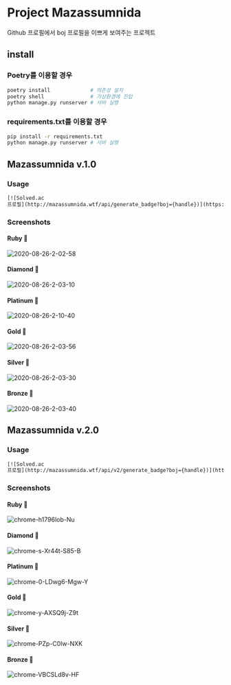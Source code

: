 # Project Mazassumnida

Github 프로필에서 boj 프로필을 이쁘게 보여주는 프로젝트

## install

### Poetry를 이용할 경우

```sh
poetry install             # 의존성 설치
poetry shell               # 가상환경에 진입
python manage.py runserver # 서버 실행
```

### requirements.txt를 이용할 경우

```sh
pip install -r requirements.txt
python manage.py runserver # 서버 실행
```

## Mazassumnida v.1.0

### Usage

```html
[![Solved.ac
프로필](http://mazassumnida.wtf/api/generate_badge?boj={handle})](https://solved.ac/{handle})
```

### Screenshots

#### Ruby 🍒
<img src="https://i.ibb.co/LZGnH5R/2020-08-26-2-02-58.png" alt="2020-08-26-2-02-58" border="0">

#### Diamond 💎
<img src="https://i.ibb.co/0cjvjGn/2020-08-26-2-03-10.png" alt="2020-08-26-2-03-10" border="0">

#### Platinum 💚
<img src="https://i.ibb.co/4VnmL99/2020-08-26-2-10-40.png" alt="2020-08-26-2-10-40" border="0">

#### Gold 🏅
<img src="https://i.ibb.co/88n5MR4/2020-08-26-2-03-56.png" alt="2020-08-26-2-03-56" border="0">

#### Silver 💍
<img src="https://i.ibb.co/mXhLMHJ/2020-08-26-2-03-30.png" alt="2020-08-26-2-03-30" border="0">

#### Bronze 🍂
<img src="https://i.ibb.co/4tpFkR5/2020-08-26-2-03-40.png" alt="2020-08-26-2-03-40" border="0">



## Mazassumnida v.2.0

### Usage

```html
[![Solved.ac
프로필](http://mazassumnida.wtf/api/v2/generate_badge?boj={handle})](https://solved.ac/{handle})
```

### Screenshots

#### Ruby 🍒
<img src="https://i.ibb.co/C6gc9jD/chrome-h1796lob-Nu.png" alt="chrome-h1796lob-Nu" border="0">

#### Diamond 💎
<img src="https://i.ibb.co/W0DTqfF/chrome-0s-RCb-MPg-Ia.png" alt="chrome-s-Xr44t-S85-B" border="0">

#### Platinum 💚
<img src="https://i.ibb.co/HpHCVXG/chrome-0-LDwg6-Mgw-Y.png" alt="chrome-0-LDwg6-Mgw-Y" border="0">

#### Gold 🏅
<img src="https://i.ibb.co/WfkLNRQ/chrome-y-AXSQ9j-Z9t.png" alt="chrome-y-AXSQ9j-Z9t" border="0">

#### Silver 💍
<img src="https://i.ibb.co/0rvb2LZ/chrome-q-Fhu-Ge92-Jp.png" alt="chrome-PZp-C0lw-NXK" border="0">

#### Bronze 🍂
<img src="https://i.ibb.co/Vg2NcZH/chrome-VBCSLd8v-HF.png" alt="chrome-VBCSLd8v-HF" border="0">


